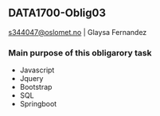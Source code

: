 ## DATA1700-Oblig03
s344047@oslomet.no | Glaysa Fernandez
### Main purpose of this obligarory task
- Javascript
- Jquery
- Bootstrap
- SQL 
- Springboot
